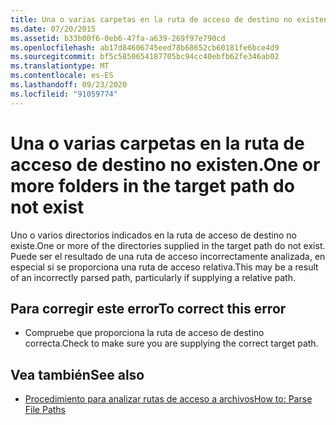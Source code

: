 ```yaml
---
title: Una o varias carpetas en la ruta de acceso de destino no existen.
ms.date: 07/20/2015
ms.assetid: b33b00f6-0eb6-47fa-a639-269f97e790cd
ms.openlocfilehash: ab17d84606745eed78b68652cb60181fe6bce4d9
ms.sourcegitcommit: bf5c5850654187705bc94cc40ebfb62fe346ab02
ms.translationtype: MT
ms.contentlocale: es-ES
ms.lasthandoff: 09/23/2020
ms.locfileid: "91059774"
---
```

# <a name="one-or-more-folders-in-the-target-path-do-not-exist"></a><span data-ttu-id="60210-102">Una o varias carpetas en la ruta de acceso de destino no existen.</span><span class="sxs-lookup"><span data-stu-id="60210-102">One or more folders in the target path do not exist</span></span>

<span data-ttu-id="60210-103">Uno o varios directorios indicados en la ruta de acceso de destino no existe.</span><span class="sxs-lookup"><span data-stu-id="60210-103">One or more of the directories supplied in the target path do not exist.</span></span> <span data-ttu-id="60210-104">Puede ser el resultado de una ruta de acceso incorrectamente analizada, en especial si se proporciona una ruta de acceso relativa.</span><span class="sxs-lookup"><span data-stu-id="60210-104">This may be a result of an incorrectly parsed path, particularly if supplying a relative path.</span></span>  
  
## <a name="to-correct-this-error"></a><span data-ttu-id="60210-105">Para corregir este error</span><span class="sxs-lookup"><span data-stu-id="60210-105">To correct this error</span></span>  
  
- <span data-ttu-id="60210-106">Compruebe que proporciona la ruta de acceso de destino correcta.</span><span class="sxs-lookup"><span data-stu-id="60210-106">Check to make sure you are supplying the correct target path.</span></span>  
  
## <a name="see-also"></a><span data-ttu-id="60210-107">Vea también</span><span class="sxs-lookup"><span data-stu-id="60210-107">See also</span></span>

- [<span data-ttu-id="60210-108">Procedimiento para analizar rutas de acceso a archivos</span><span class="sxs-lookup"><span data-stu-id="60210-108">How to: Parse File Paths</span></span>](../developing-apps/programming/drives-directories-files/how-to-parse-file-paths.md)
